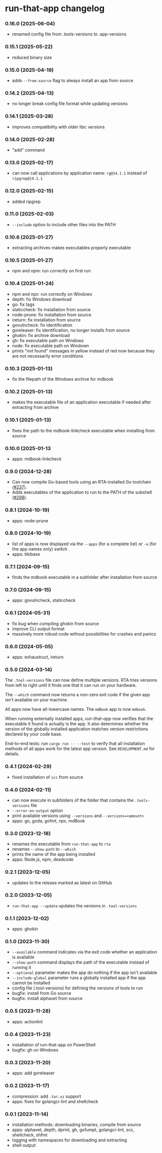 # run-that-app changelog

### 0.16.0 (2025-06-04)

- renamed config file from .tools-versions to .app-versions

### 0.15.1 (2025-05-22)

- reduced binary size

### 0.15.0 (2025-04-19)

- adds `--from-source` flag to always install an app from source

### 0.14.2 (2025-04-13)

- no longer break config file format while updating versions

### 0.14.1 (2025-03-28)

- improves compatibility with older libc versions

### 0.14.0 (2025-02-28)

- "add" command

### 0.13.0 (2025-02-17)

- can now call applications by application name: `rg@14.1.1` instead of `ripgrep@14.1.1`

### 0.12.0 (2025-02-15)

- added ripgrep

### 0.11.0 (2025-02-03)

- `--include` option to include other files into the PATH

### 0.10.6 (2025-01-27)

- extracting archives makes executables properly executable

### 0.10.5 (2025-01-27)

- npm and npm: run correctly on first run

### 0.10.4 (2025-01-24)

- npm and npx: run correctly on Windows
- depth: fix Windows download
- go: fix tags
- staticcheck: fix installation from source
- node-prune: fix installation from source
- ireturn: fix installation from source
- govulncheck: fix identification
- goreleaser: fix identification, no longer installs from source
- ghokin: fix archive download
- gh: fix executable path on Windows
- node: fix executable path on Windown
- prints "not found" messages in yellow instead of red now because they are not necessarily error conditions

### 0.10.3 (2025-01-13)

- fix the filepath of the Windows archive for mdbook

### 0.10.2 (2025-01-13)

- makes the executable file of an application executable if needed after extracting from archive

### 0.10.1 (2025-01-13)

- fixes the path to the mdbook-linkcheck executable when installing from source

### 0.10.0 (2025-01-13

- apps: mdbook-linkcheck

### 0.9.0 (2024-12-28)

- Can now compile Go-based tools using an RTA-installed Go toolchain ([#237](https://github.com/kevgo/run-that-app/issues/237)).
- Adds executables of the application to run to the PATH of the subshell ([#298](https://github.com/kevgo/run-that-app/issues/298)).

### 0.8.1 (2024-10-19)

- apps: node-prune

### 0.8.0 (2024-10-19)

- list of apps is now displayed via the `--apps` (for a complete list) or `-a` (for the app names only) switch
- apps: tikibase

### 0.7.1 (2024-09-15)

- finds the mdbook executable in a subfolder after installation from source

### 0.7.0 (2024-09-15)

- apps: govulncheck, staticcheck

### 0.6.1 (2024-05-31)

- fix bug when compiling ghokin from source
- improve CLI output format
- massively more robust code without possibilities for crashes and panics

### 0.6.0 (2024-05-05)

- apps: exhaustruct, ireturn

### 0.5.0 (2024-03-14)

The `.tool-versions` file can now define multiple versions. RTA tries versions from left to right until it finds one that it can run on your hardware.

The `--which` command now returns a non-zero exit code if the given app isn't available on your machine.

All apps now have all-lowercase names. The `mdBook` app is now `mdbook`.

When running externally installed apps, _run-that-app_ now verifies that the executable it found is actually is the app. It also
determines whether the version of the globally installed application matches version restrictions declared by your code base.

End-to-end tests: run `cargo run -- --test` to verify that all installation methods of all apps work for the latest app version. See `DEVELOPMENT.md` for details.

### 0.4.1 (2024-02-29)

- fixed installation of `scc` from source

### 0.4.0 (2024-02-11)

- can now execute in subfolders of the folder that contains the `.tools-versions` file
- `--error-on-output` option
- print available versions using `--versions` and `--versions=<amount>`
- apps: go, goda, gofmt, npx, mdBook

### 0.3.0 (2023-12-18)

- renames the executable from `run-that-app` to `rta`
- renames `--show-path` to `--which`
- prints the name of the app being installed
- apps: Node.js, npm, deadcode

### 0.2.1 (2023-12-05)

- updates to the release marked as latest on GitHub

### 0.2.0 (2023-12-05)

- `run-that-app --update` updates the versions in `.tool-versions`

### 0.1.1 (2023-12-02)

- apps: ghokin

### 0.1.0 (2023-11-30)

- `--available` command indicates via the exit code whether an application is available
- `--show-path` command displays the path of the executable instead of running it
- `--optional` parameter makes the app do nothing if the app isn't available
- `--include-global` parameter runs a globally installed app if the app cannot be installed
- config file (.tool-versions) for defining the versions of tools to run
- bugfix: install from Go source
- bugfix: install alphavet from source

### 0.0.5 (2023-11-28)

- apps: actionlint

### 0.0.4 (2023-11-23)

- installation of run-that-app on PowerShell
- bugfix: gh on Windows

### 0.0.3 (2023-11-20)

- apps: add goreleaser

### 0.0.2 (2023-11-17)

- compression: add `.tar.xz` support
- apps: fixes for golangci-lint and shellcheck

### 0.0.1 (2023-11-14)

- installation methods: downloading binaries, compile from source
- apps: alphavet, depth, dprint, gh, gofumpt, golangci-lint, scc, shellcheck, shfmt
- logging with namespaces for downloading and extracting
- shell output

